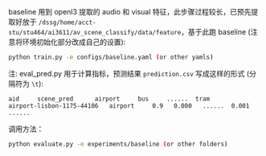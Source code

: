 baseline 用到 openl3 提取的 audio 和 visual 特征，此步骤过程较长，已预先提取好放于 `/dssg/home/acct-stu/stu464/ai3611/av_scene_classify/data/feature`，基于此跑 baseline (注意将环境初始化部分改成自己的设置):

```bash
python train.py -e configs/baseline.yaml (or other yamls)
```

注: eval_pred.py 用于计算指标，预测结果 `prediction.csv` 写成这样的形式 (分隔符为 `\t`):
```
aid     scene_pred      airport     bus     ......  tram
airport-lisbon-1175-44106   airport     0.9   0.000   ......  0.001
......
```
调用方法：
```bash
python evaluate.py -e experiments/baseline (or other folders)
```

